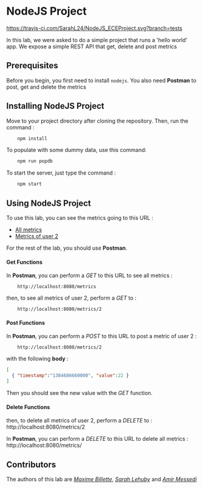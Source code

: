 # NodeJS Project
https://travis-ci.com/SarahL24/NodeJS_ECEProject.svg?branch=tests

In this lab, we were asked to do a simple project that runs a 'hello world' app. We expose a simple REST API that get, delete and post metrics 

## Prerequisites

Before you begin, you first need to install ```nodejs```. You also need **Postman** to post, get and delete the metrics


## Installing NodeJS Project

Move to your project directory after cloning the repository. Then, run the command :
```bash
    npm install
``` 
To populate with some dummy data, use this command:
```bash
    npm run popdb
``` 

To start the server, just type the command :
```bash
    npm start
``` 

## Using NodeJS Project

To use this lab, you can see the metrics going to this URL :
* [All metrics](http://localhost:8080/metrics)
* [Metrics of user 2](http://localhost:8080/metrics/2)

For the rest of the lab, you should use **Postman**.

#### Get Functions

In **Postman**, you can perform a *GET* to this URL to see all metrics :
```
    http://localhost:8080/metrics
```

then, to see all metrics of user 2, perform a *GET* to :
```
    http://localhost:8080/metrics/2
```

#### Post Functions

In **Postman**, you can perform a *POST* to this URL to post a metric of user 2 :
```
    http://localhost:8080/metrics/2
```
with the following **body** : 
```JSON
[
  { "timestamp":"1384686660000", "value":22 }
]
```

Then you should see the new value with the *GET* function.

#### Delete Functions

then, to delete all metrics of user 2, perform a *DELETE* to :
http://localhost:8080/metrics/2

In **Postman**, you can perform a *DELETE* to this URL to delete all metrics :
http://localhost:8080/metrics/

## Contributors

The authors of this lab are [*Maxime Billette*](https://github.com/Billette), [*Sarah Lehuby*](https://github.com/SarahL24) and [*Amir Messedi*](https://github.com/AmirMessedi)
